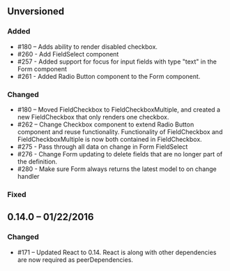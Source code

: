 ## Unversioned

### Added

- #180 – Adds ability to render disabled checkbox.
- #260 - Add FieldSelect component
- #257 - Added support for focus for input fields with type "text" in the Form component
- #261 - Added Radio Button component to the Form component.

### Changed

- #180 – Moved FieldCheckbox to FieldCheckboxMultiple, and created a new FieldCheckbox that only renders one checkbox.
- #262 – Change Checkbox component to extend Radio Button component and reuse functionality. Functionality of FieldCheckbox and FieldCheckboxMultiple is now both contained in FieldCheckbox.
- #275 - Pass through all data on change in Form FieldSelect
- #276 - Change Form updating to delete fields that are no longer part of the definition.
- #280 - Make sure Form always returns the latest model to on change handler

### Fixed

## 0.14.0 – 01/22/2016

### Changed

- #171 – Updated React to 0.14. React is along with other dependencies are now required as peerDependencies.
